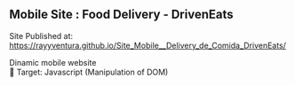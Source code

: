 ## Mobile Site : Food Delivery - DrivenEats

Site Published at: https://rayyventura.github.io/Site_Mobile__Delivery_de_Comida_DrivenEats/

Dinamic mobile website </br>
🎯 Target: Javascript (Manipulation of DOM)
